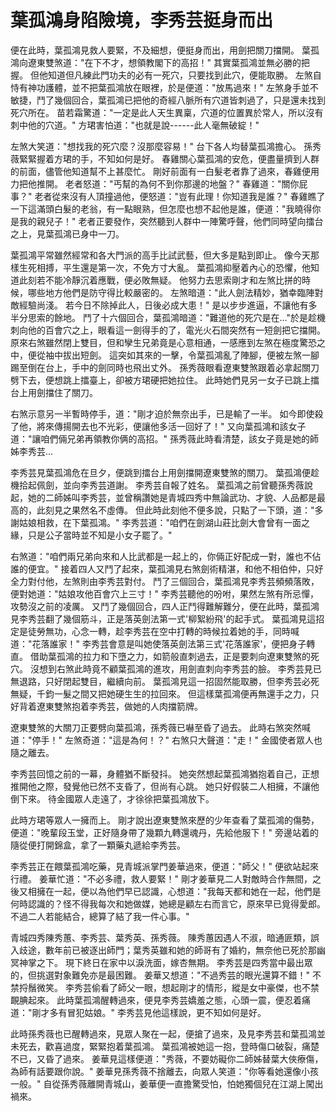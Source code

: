 # 葉孤鴻身陷險境，李秀芸挺身而出

便在此時，葉孤鴻見救人要緊，不及細想，便挺身而出，用劍把關刀擋開。 葉孤鴻向遼東雙煞道："在下不才，想領教閣下的高招！" 其實葉孤鴻並無必勝的把握。 但他知道但凡練此門功夫的必有一死穴，只要找到此穴，便能取勝。 左煞自恃有神功護體，並不把葉孤鴻放在眼裡，於是便道："放馬過來！" 左煞身手並不敏捷，鬥了幾個回合，葉孤鴻已把他的奇經八脈所有穴道皆刺過了，只是還未找到死穴所在。 苗若霜驚道："一定是此人天生異稟，穴道的位置異於常人，所以沒有刺中他的穴道。" 方珺害怕道："也就是說------此人毫無破綻！"

左煞大笑道："想找我的死穴麼？沒那麼容易！" 台下各人均替葉孤鴻擔心。 孫秀薇緊緊握着方珺的手，不知如何是好。 春雞關心葉孤鴻的安危，便盡量擠到人群的前面，儘管他知道幫不上甚麼忙。 剛好前面有一白髮老者靠了過來，春雞便用力把他推開。 老者怒道："丐幫的為何不到你那邊的地盤？" 春雞道："關你屁事？" 老者從來沒有人頂撞過他，便怒道："豈有此理！你知道我是誰？" 春雞瞧了一下這滿頭白髮的老翁，有一點眼熟，但怎麼也想不起他是誰，便道："我曉得你是我的親兒子！" 老者正要發作，突然聽到人群中一陣驚呼聲，他們同時望向擂台之上，見葉孤鴻已身中一刀。

葉孤鴻平常雖然經常和各大門派的高手比試武藝，但大多是點到即止。 像今天那樣生死相搏，平生還是第一次，不免方寸大亂。 葉孤鴻抑壓着內心的恐懼，他知道此刻若不能冷靜沉着應戰，便必敗無疑。 他努力去思索剛才和左煞比拼的時候，哪些地方他們是防守得比較嚴密的。 左煞暗道："此人劍法精妙，猶幸臨陣對敵經驗尚淺。 若今日不除掉此人，日後必成大患！" 是以步步進逼，不讓他有多半分思索的餘地。 鬥了十六個回合，葉孤鴻暗道："難道他的死穴是在..."於是趁機刺向他的百會穴之上，眼看這一劍得手的了，電光火石間突然有一短劍把它擋開。 原來右煞雖然閉上雙目，但和孿生兄弟竟是心意相通，一感應到左煞在極度驚恐之中，便從袖中拔出短劍。 這突如其來的一擊，令葉孤鴻亂了陣腳，便被左煞一腳踢至倒在台上，手中的劍同時也飛出丈外。 孫秀薇眼看遼東雙煞跟着必拿起關刀劈下去，便想跳上擂臺上，卻被方珺硬把她拉住。 此時她們見另一女子已跳上擂台上用劍擋住了關刀。

右煞示意另一半暫時停手，道："剛才迫於無奈出手，已是輸了一半。 如今即使殺了他，將來傳揚開去也不光彩，便讓他多活一回好了！" 又向葉孤鴻和該女子道："讓咱們倆兄弟再領教你俩的高招。" 孫秀薇此時看清楚，該女子竟是她的師姊李秀芸...

李秀芸見葉孤鴻危在旦夕，便跳到擂台上用劍擋開遼東雙煞的關刀。 葉孤鴻便趁機拾起佩劍，並向李秀芸道謝。 李秀芸自報了姓名。 葉孤鴻之前曾聽孫秀薇說起，她的二師姊叫李秀芸，並曾稱讚她是青城四秀中無論武功、才貌、人品都是最高的，此刻見之果然名不虛傳。 但此時此刻他不便多說，只點了一下頭，道："多謝姑娘相救，在下葉孤鴻。" 李秀芸道："咱們在劍湖山莊比劍大會曾有一面之緣，只是公子當時並不知是小女子罷了。"

右煞道："咱們兩兄弟向來和人比武都是一起上的，你倆正好配成一對，誰也不佔誰的便宜。" 接着四人又鬥了起來，葉孤鴻見右煞劍術精湛，和他不相伯仲，只好全力對付他，左煞則由李秀芸對付。 鬥了三個回合，葉孤鴻見李秀芸頻頻落敗，便對她道："姑娘攻他百會穴上三寸！" 李秀芸聽他的吩咐，果然左煞有所忌憚，攻勢沒之前的凌厲。 又鬥了幾個回合，四人正鬥得難解難分，便在此時，葉孤鴻見李秀芸翻了幾個筋斗，正是落英劍法第一式'柳絮紛飛'的起手式。 葉孤鴻見這招定是徒勞無功，心念一轉，趁李秀芸在空中打轉的時候拉着她的手，同時喊道："花落誰家！" 李秀芸會意是叫她使落英劍法第三式'花落誰家'，便把身子轉直。 借助葉孤鴻的拉力和下墮之力，如箭般直刺過去，正是要刺向遼東雙煞的死穴。 沒想到右煞此時竟不顧葉孤鴻的進攻，用劍直刺向李秀芸的臉。 李秀芸見已無退路，只好閉起雙目，繼續向前。 葉孤鴻見這一招固然能取勝，但李秀芸必死無疑，千鈞一髮之間又把她硬生生的拉回來。 但這樣葉孤鴻便再無還手之力，只好背着遼東雙煞抱着李秀芸，做她的人肉擋箭牌。

遼東雙煞的大關刀正要劈向葉孤鴻，孫秀薇已嚇至昏了過去。 此時右煞突然喊道："停手！" 左煞奇道："這是為何！？" 右煞只大聲道："走！" 金國使者眾人也隨之離去。

李秀芸回憶之前的一幕，身體猶不斷發抖。 她突然想起葉孤鴻猶抱着自己，正想推開他之際，發覺他已然不支昏了，但尚有心跳。 她只好假裝二人相擁，不讓他倒下來。 待金國眾人走遠了，才徐徐把葉孤鴻放下。

此時方珺等眾人一擁而上。 剛才說出遼東雙煞來歷的少年查看了葉孤鴻的傷勢，便道："晚輩段玉堂，正好隨身帶了幾顆九轉還魂丹，先給他服下！" 旁邊站着的隨從便打開錦盒，拿了一顆藥丸遞給李秀芸。

李秀芸正在餵葉孤鴻吃藥，見青城派掌門姜華過來，便道："師父！" 便欲站起來行禮。 姜華忙道："不必多禮，救人要緊！" 剛才姜華見二人對敵時合作無間，之後又相擁在一起，便以為他們早已認識，心想道："我每天都和她在一起，他們是何時認識的？怪不得我每次和她做媒，她總是顧左右而言它，原來早已覓得愛郎。 不過二人若能結合，總算了結了我一件心事。"

青城四秀陳秀蕙、李秀芸、葉秀英、孫秀薇。 陳秀蕙因遇人不淑，暗通匪類，誤入歧途，數年前已被逐出師門；葉秀英雖和她的師哥有了婚約，無奈他已死於那幽冥神掌之下。 現下終日在家中以淚洗面，嫁杏無期。 李秀芸是四秀當中最出眾的，但挑選對象難免亦是最困難。 姜華又想道："不過秀芸的眼光還算不錯！" 不禁捋鬚微笑。 李秀芸偷看了師父一眼，想起剛才的情形，縱是女中豪傑，也不禁靦腆起來。 此時葉孤鴻醒轉過來，便見李秀芸嬌羞之態，心頭一震，便忍着痛道："剛才多有冒犯姑娘。" 李秀芸見他這樣說，更不知如何是好。

此時孫秀薇也已醒轉過來，見眾人聚在一起，便搶了過來，及見李秀芸和葉孤鴻並未死去，歡喜過度，緊緊抱着葉孤鴻。 葉孤鴻被她這一抱，登時傷口破裂，痛楚不已，又昏了過來。 姜華見這樣便道："秀薇，不要妨礙你二師姊替葉大俠療傷，為師有話要跟你說。" 姜華見孫秀薇不捨離去，向眾人笑道："你等看她還像小孩一般。" 自從孫秀薇離開青城山，姜華便一直擔驚受怕，怕她獨個兒在江湖上闖出禍來。
